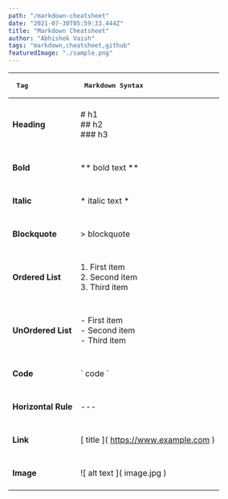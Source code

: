 ```yaml
---
path: "/markdown-cheatsheet"
date: "2021-07-30T05:59:33.444Z"
title: "Markdown Cheatsheet"
author: "Abhishek Vaish"
tags: "markdown,cheatsheet,github"
featuredImage: "./sample.png"
---
```



|<pre> Tag                                          </pre> |<pre> **Markdown Syntax**                               </pre>   |
|:---------------------------------------------------------|:----------------|
|  **Heading**                                               | <br/># h1 <br /> ## h2 <br /> ### h3 <br/>&nbsp;|
|  **Bold**                                                  | <br/> \*\* bold text \*\* <br/>&nbsp;|
|  **Italic**                                                | <br/> \* italic text \* <br/>&nbsp;|
|  **Blockquote**                                            | <br/>  \> blockquote <br/>&nbsp;|
|  **Ordered List**                                          | <br/> 1. First item <br/>  2. Second item <br/>  3. Third item <br/>&nbsp;|
|  **UnOrdered List**                                        | <br/> - First item  <br/> - Second item  <br/> - Third item <br/>&nbsp;|
|  **Code**                                                  | <br/> \` code  \` <br/>&nbsp;|
|  **Horizontal Rule**                                       | <br/> ---  <br/>&nbsp;|
|  **Link**                                                  | <br/>  \[ title \]\( https://www.example.com \) <br/>&nbsp;|
|  **Image**                                                 | <br/>  \!\[ alt text \]\( image.jpg \)	<br/>&nbsp;|


